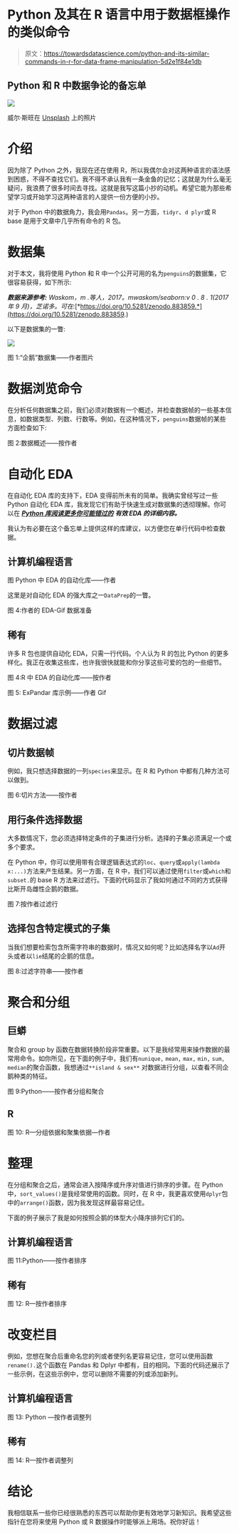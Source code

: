 # Python 及其在 R 语言中用于数据框操作的类似命令

> 原文：<https://towardsdatascience.com/python-and-its-similar-commands-in-r-for-data-frame-manipulation-5d2e1f84e1db>

## Python 和 R 中数据争论的备忘单

![](img/a07281db5b3dd8da6e368451f5b6be20.png)

威尔·斯旺在 [Unsplash](https://unsplash.com?utm_source=medium&utm_medium=referral) 上的照片

# 介绍

因为除了 Python 之外，我现在还在使用 R，所以我偶尔会对这两种语言的语法感到困惑，不得不查找它们。我不得不承认我有一条金鱼的记忆；这就是为什么毫无疑问，我浪费了很多时间去寻找。这就是我写这篇小抄的动机。希望它能为那些希望学习或开始学习这两种语言的人提供一份方便的小抄。

对于 Python 中的数据角力，我会用`Pandas`。另一方面，`tidyr`、`d plyr`或 R base 是用于文章中几乎所有命令的 R 包。

# 数据集

对于本文，我将使用 Python 和 R 中一个公开可用的名为`penguins`的数据集，它很容易获得，如下所示:

***数据来源参考:*** *Waskom，m .等人，2017。mwaskom/seaborn:v 0 . 8 . 1(2017 年 9 月)，芝诺多。可在:*[*https://doi.org/10.5281/zenodo.883859.*](https://doi.org/10.5281/zenodo.883859.)

以下是数据集的一瞥:

![](img/67c7a28c04b5677cef0290f5d72f2f27.png)

图 1:“企鹅”数据集——作者图片

# 数据浏览命令

在分析任何数据集之前，我们必须对数据有一个概述，并检查数据帧的一些基本信息，如数据类型、列数、行数等。例如，在这种情况下，`penguins`数据帧的某些方面检查如下:

图 2:数据概述——按作者

# 自动化 EDA

在自动化 EDA 库的支持下，EDA 变得前所未有的简单。我确实曾经写过一些 Python 自动化 EDA 库，我发现它们有助于快速生成对数据集的透彻理解。你可以在 [***Python 库阅读更多你可能错过的***](/3-python-libraries-for-effective-eda-that-you-might-have-missed-3320f48ff070) ***有效 EDA 的详细内容。***

我认为有必要在这个备忘单上提供这样的库建议，以方便您在单行代码中检查数据。

## 计算机编程语言

图 Python 中 EDA 的自动化库——作者

这里是对自动化 EDA 的强大库之一`DataPrep`的一瞥。

图 4:作者的 EDA-Gif 数据准备

## 稀有

许多 R 包也提供自动化 EDA，只需一行代码。个人认为 R 的包比 Python 的更多样化。我正在收集这些库，也许我很快就能和你分享这些可爱的包的一些细节。

图 4:R 中 EDA 的自动化库——按作者

图 5: ExPandar 库示例——作者 Gif

# 数据过滤

## 切片数据帧

例如，我只想选择数据的一列`species`来显示。在 R 和 Python 中都有几种方法可以做到。

图 6:切片方法——按作者

## 用行条件选择数据

大多数情况下，您必须选择特定条件的子集进行分析。选择的子集必须满足一个或多个要求。

在 Python 中，你可以使用带有合理逻辑表达式的`loc`、`query`或`apply(lambda x:...)`方法来产生结果。另一方面，在 R 中，我们可以通过使用`filter`或`which`和`subset.`的 base R 方法来过滤行。下面的代码显示了我如何通过不同的方式获得比斯开岛雌性企鹅的数据。

图 7:按作者过滤行

## 选择包含特定模式的子集

当我们想要检索包含所需字符串的数据时，情况又如何呢？比如选择名字以`Ad`开头或者以`lie`结尾的企鹅的信息。

图 8:过滤字符串——按作者

# 聚合和分组

## **巨蟒**

聚合和 group by 函数在数据转换阶段非常重要。以下是我经常用来操作数据的最常用命令。如你所见，在下面的例子中，我们有`nunique,` `mean,` `max,` `min,` `sum,` `median`的聚合函数，我想通过`**island & sex**` 对数据进行分组，以查看不同企鹅种类的特征。

图 9:Python——按作者分组和聚合

## **R**

图 10: R—分组依据和聚集依据—作者

# 整理

在分组和聚合之后，通常会进入按降序或升序对值进行排序的步骤。在 Python 中，`sort_values()`是我经常使用的函数。同时，在 R 中，我更喜欢使用`dplyr`包中的`arrange()`函数，因为我发现这样最容易记住。

下面的例子展示了我是如何按照企鹅的体型大小降序排列它们的。

## 计算机编程语言

图 11:Python——按作者排序

## 稀有

图 12: R—按作者排序

# **改变栏目**

例如，您想在聚合后重命名您的列或者使列名更容易记住，您可以使用函数`rename().`这个函数在 Pandas 和 Dplyr 中都有，目的相同。下面的代码还展示了一些示例，在这些示例中，您可以删除不需要的列或添加新列。

## 计算机编程语言

图 13: Python —按作者调整列

## 稀有

图 14: R—按作者调整列

# 结论

我相信联系一些你已经很熟悉的东西可以帮助你更有效地学习新知识。我希望这些指针在您将来使用 Python 或 R 数据操作时能够派上用场。祝你好运！